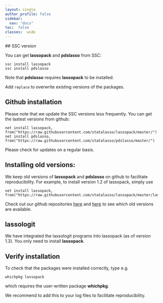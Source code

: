 ```yaml
---
layout: single
author_profile: false
sidebar:
  nav: "docs"
toc:  false
classes:  wide
---
```


<script type="text/javascript" async
  src="https://cdn.mathjax.org/mathjax/latest/MathJax.js?config=TeX-MML-AM_CHTML">
</script>

<div markdown="1">
## SSC version

You can get **lassopack** and **pdslasso** from SSC:
	
	ssc install lassopack
	ssc install pdslasso

Note that **pdslasso** requires **lassopack** to be installed. 

Add `replace` to overwrite existing versions of the packages. 
	
## Github installation

Please note that we update the SSC versions less frequently. You can get the lastest versions from github:  
	
	net install lassopack, from("https://raw.githubusercontent.com/statalasso/lassopack/master/") 
	net install pdslasso, from("https://raw.githubusercontent.com/statalasso/pdslasso/master/") 

Please check for updates on a regular basis.

## Installing old versions:

We keep old versions of **lassopack** and **pdslasso** on github to 
facilitate reproducibility.
For example, to install version 1.2 of lassopack, simply use

	net install lassopack, from("https://raw.githubusercontent.com/statalasso/lassopack/master/lassopack_v12")

Check out our github repositories [here](https://github.com/statalasso/lassopack) and [here](https://github.com/statalasso/pdslasso)
to see which old versions are available.

## lassologit 

We have integrated the lassologit programs into lassopack (as of version 1.3). You only need to install **lassopack**.

## Verify installation

To check that the packages were installed correctly, 
type e.g.
	
	whichpkg lassopack

which requires the user-written package **whichpkg**. 

We recommend to add this to your log files to facilitate reproducibility.
